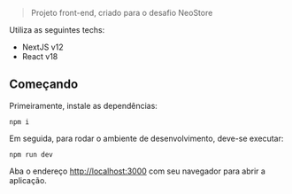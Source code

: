 > Projeto front-end, criado para o desafio NeoStore

Utiliza as seguintes techs:
- NextJS v12
- React v18


## Começando
Primeiramente, instale as dependências:
```
npm i
```

Em seguida, para rodar o ambiente de desenvolvimento, deve-se executar:

```
npm run dev
```

Aba o endereço [http://localhost:3000](http://localhost:3000) com seu navegador para abrir a aplicação.
